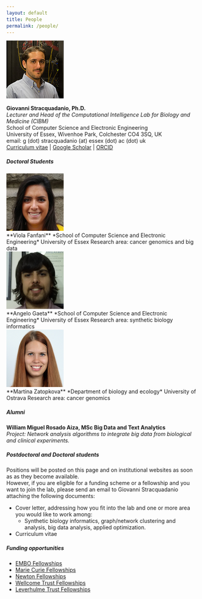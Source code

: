 ```yaml
---
layout: default
title: People
permalink: /people/
---
```


<div class="portrait">
<img src="/images/gspic.jpg"/>
</div>

**Giovanni Stracquadanio, Ph.D.**  
*Lecturer and Head of the Computational Intelligence Lab for Biology and Medicine (CIBM)*  
School of Computer Science and Electronic Engineering  
University of Essex, Wivenhoe Park, Colchester CO4 3SQ, UK  
email: g (dot) stracquadanio (at) essex (dot) ac (dot) uk  
[Curriculum vitae](/people/gstracquadanio) | [Google Scholar](https://goo.gl/faI6XG) | [ORCID](http://orcid.org/0000-0001-9819-3645)

##### Doctoral Students #####

<div class="portrait">
<img src="/images/vfpic.png"/>
</div>
**Viola Fanfani**  
*School of Computer Science and Electronic Engineering*  
University of Essex  
Research area: cancer genomics and big data  
<br/>
<div class="portrait">
<img src="/images/agpic.png"/>
</div>
**Angelo Gaeta**  
*School of Computer Science and Electronic Engineering*  
University of Essex  
Research area: synthetic biology informatics  
<br/>
<div class="portrait">
<img src="/images/mzpic.png"/>
</div>
**Martina Zatopkova**  
*Department of biology and ecology*  
University of Ostrava  
Research area: cancer genomics  

<br>

##### Alumni #####
**William Miguel Rosado Aiza, MSc Big Data and Text Analytics**  
*Project: Network analysis algorithms to integrate big data from biological and clinical experiments.*

##### Postdoctoral and Doctoral students
Positions will be posted on this page and on institutional websites as soon as
as they become available.  
However, if you are eligible for a funding scheme or
a fellowship and you want to join the lab, please send an email to
Giovanni Stracquadanio attaching the following documents:  

*  Cover letter, addressing how you fit into the lab and one or more area you would like to work among:
      -  Synthetic biology informatics, graph/network clustering and analysis, big data analysis, applied optimization.
*  Curriculum vitae

##### Funding opportunities
* [EMBO Fellowships](http://www.embo.org/funding-awards/fellowships)
* [Marie Curie Fellowships](http://ec.europa.eu/research/mariecurieactions/about/individual-fellowships_en)
* [Newton Fellowships](http://newtonfellowships.org/the-fellowships/)
* [Wellcome Trust Fellowships](https://wellcome.ac.uk/funding/sir-henry-wellcome-postdoctoral-fellowships)
* [Leverhulme Trust Fellowships](https://www.leverhulme.ac.uk/funding/grant-schemes/early-career-fellowships)

